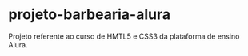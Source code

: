 # projeto-barbearia-alura
Projeto referente ao curso de HMTL5 e CSS3 da plataforma de ensino Alura.
